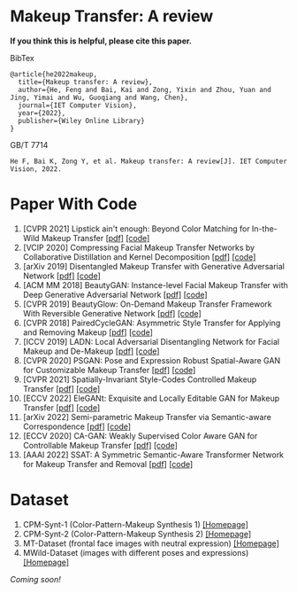 # Makeup Transfer: A review

**If you think this is helpful, please cite this paper.**

BibTex

```
@article{he2022makeup,
  title={Makeup transfer: A review},
  author={He, Feng and Bai, Kai and Zong, Yixin and Zhou, Yuan and Jing, Yimai and Wu, Guoqiang and Wang, Chen},
  journal={IET Computer Vision},
  year={2022},
  publisher={Wiley Online Library}
}
```

GB/T 7714

```
He F, Bai K, Zong Y, et al. Makeup transfer: A review[J]. IET Computer Vision, 2022.
```



# Paper With Code

1. [CVPR 2021] Lipstick ain't enough: Beyond Color Matching for In-the-Wild Makeup Transfer  [[pdf]](https://arxiv.org/pdf/2104.01867v1.pdf) [[code]](https://github.com/VinAIResearch/CPM)
2. [VCIP 2020] Compressing Facial Makeup Transfer Networks by Collaborative Distillation and Kernel Decomposition [[pdf]](https://arxiv.org/pdf/2009.07604v1.pdf) [[code]](https://github.com/Jian-danai/Decompose-Distill-BeautyGAN)
3. [arXiv 2019] Disentangled Makeup Transfer with Generative Adversarial Network  [[pdf]](https://arxiv.org/pdf/1907.01144v1.pdf) [[code]](https://github.com/Honlan/DMT)
4. [ACM MM 2018] BeautyGAN: Instance-level Facial Makeup Transfer with Deep Generative Adversarial Network [[pdf]](https://sci-hub.wf/10.1145/3240508.3240618) [[code]](https://github.com/Honlan/BeautyGAN)
5. [CVPR 2019] BeautyGlow: On-Demand Makeup Transfer Framework With Reversible Generative Network [[pdf]](https://openaccess.thecvf.com/content_CVPR_2019/papers/Chen_BeautyGlow_On-Demand_Makeup_Transfer_Framework_With_Reversible_Generative_Network_CVPR_2019_paper.pdf) [[code]](https://github.com/BeautyGlow/BeautyGlow.github.io/tree/master/source%20code)
6. [CVPR 2018] PairedCycleGAN: Asymmetric Style Transfer for Applying and Removing Makeup [[pdf]](https://openaccess.thecvf.com/content_cvpr_2018/papers/Chang_PairedCycleGAN_Asymmetric_Style_CVPR_2018_paper.pdf) [[code]](https://github.com/jingyut/PairedCycleGan)
7. [ICCV 2019] LADN: Local Adversarial Disentangling Network for Facial Makeup and De-Makeup [[pdf]](https://openaccess.thecvf.com/content_ICCV_2019/papers/Gu_LADN_Local_Adversarial_Disentangling_Network_for_Facial_Makeup_and_De-Makeup_ICCV_2019_paper.pdf) [[code]](https://georgegu1997.github.io/LADN-project-page/)
8. [CVPR 2020] PSGAN: Pose and Expression Robust Spatial-Aware GAN for Customizable Makeup Transfer [[pdf]](https://openaccess.thecvf.com/content_CVPR_2020/papers/Jiang_PSGAN_Pose_and_Expression_Robust_Spatial-Aware_GAN_for_Customizable_Makeup_CVPR_2020_paper.pdf) [[code]](https://github.com/wtjiang98/PSGAN)
9. [CVPR 2021] Spatially-Invariant Style-Codes Controlled Makeup Transfer [[pdf]](https://openaccess.thecvf.com/content/CVPR2021/papers/Deng_Spatially-Invariant_Style-Codes_Controlled_Makeup_Transfer_CVPR_2021_paper.pdf) [[code]](https://github.com/makeuptransfer/SCGAN)
10. [ECCV 2022] EleGANt: Exquisite and Locally Editable GAN for Makeup Transfer [[pdf]](https://link.springer.com/chapter/10.1007/978-3-031-19787-1_42) [[code]](https://github.com/Chenyu-Yang-2000/EleGANt)
11. [arXiv 2022] Semi-parametric Makeup Transfer via Semantic-aware Correspondence [[pdf]](https://arxiv.org/pdf/2203.02286.pdf) [[code]](https://github.com/AnonymScholar/SpMT)
12. [ECCV 2020] CA-GAN: Weakly Supervised Color Aware GAN for Controllable Makeup Transfer [[pdf]](https://link.springer.com/chapter/10.1007/978-3-030-67070-2_17) [[code]](https://robinkips.github.io/CA-GAN/)
13. [AAAI 2022] SSAT: A Symmetric Semantic-Aware Transformer Network for Makeup Transfer and Removal [[pdf]](https://ojs.aaai.org/index.php/AAAI/article/view/20131) [[code]](https://gitee.com/sunzhaoyang0304/ssat-msp#https://gitee.com/link?target=https%3A%2F%2Farxiv.org%2Fabs%2F2112.03631)

# Dataset 

1. CPM-Synt-1 (Color-Pattern-Makeup Synthesis 1) [[Homepage]](https://github.com/VinAIResearch/CPM#datasets)
1. CPM-Synt-2 (Color-Pattern-Makeup Synthesis 2) [[Homepage]](https://github.com/VinAIResearch/CPM#datasets)
1. MT-Dataset (frontal face images with neutral expression)  [[Homepage]](https://github.com/wtjiang98/PSGAN)
1. MWild-Dataset (images with different poses and expressions) [[Homepage]](https://github.com/wtjiang98/PSGAN)



*Coming soon!*





